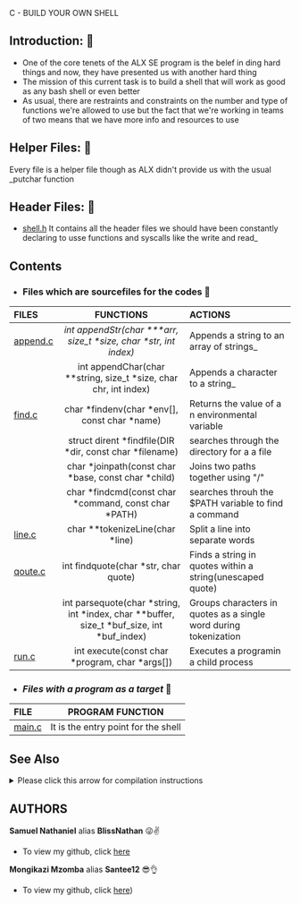  C - BUILD YOUR OWN SHELL
## Introduction: :ledger:
* One of the core tenets of the ALX SE program is the belef in ding hard things and now, they have presented us with another hard thing
* The mission of this current task is to build a shell that will work as good as any bash shell or even better
* As usual, there are restraints and constraints on the number and type of functions we're allowed to use but the fact that we're working in teams of two means that we have more info and resources to use

## Helper Files: :raised_hands:
Every file is a helper file though as ALX didn't provide us with the usual _putchar function

## Header Files: :scroll:
* [shell.h](./shell.h)
It contains all the header files we should have been constantly declaring to usse functions and syscalls like the write and read_

## Contents
* ### Files which are sourcefiles for the codes :page_facing_up:
|**FILES**|**FUNCTIONS**|**ACTIONS**|
|:---|:---:|:---|
|[append.c](./append.c)|_int appendStr(char ***arr, size_t *size, char *str, int index)_|Appends a string to an array of strings_|
||int appendChar(char **string, size_t *size, char chr, int index)|Appends a  character to a string_|
|[find.c](./find.c)|char *findenv(char *env[], const char *name)|Returns the value of a n environmental variable|
||struct dirent *findfile(DIR *dir, const char *filename)|searches through the directory for a a file|
||char *joinpath(const char *base, const char *child)|Joins two paths together using "/"|
||char *findcmd(const char *command, const char *PATH)|searches throuh the $PATH variable to find a command|
|[line.c](./line.c)|char **tokenizeLine(char *line)|Split a line into separate words|
|[qoute.c](./quote.c)|int findquote(char *str, char quote)|Finds a string in quotes within a string(unescaped quote)|
||int parsequote(char *string, int *index, char **buffer, size_t *buf_size, int *buf_index)|Groups characters in quotes as a single word during tokenization|
|[run.c](./run.c)|int execute(const char *program, char *args[])|Executes a programin a child process|

* ### _Files with a program as a target_ :page_with_curl:
|**FILE**|**PROGRAM FUNCTION**|
|:---|:---:|
|[main.c](./main.c)|It is the entry point for the shell|

## See Also
 <details>
  <summary>Please click this arrow for compilation instructions</summary>

  * Use **_gcc *.c -o hsh_** to compile
  * THen run **./hsh**
  * Ignore any .swo, .swp and any other file that is not an executable, C or header file
  * This shell is experimental meaning that you use at your own risk
</details>

## AUTHORS
**Samuel Nathaniel** alias **BlissNathan** :stuck_out_tongue_winking_eye::v:
* To view my github, click [here](https://github.com/BlissNathan1305) 

**Mongikazi Mzomba** alias **Santee12** :sunglasses::ok_hand:
* To view my github, click [here](https://github.com/Mzombam/Mzombam))

